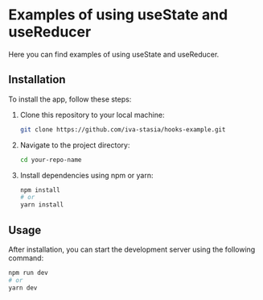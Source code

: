 # Examples of using useState and useReducer

Here you can find examples of using useState and useReducer.

## Installation

To install the app, follow these steps:

1. Clone this repository to your local machine:

   ```bash
   git clone https://github.com/iva-stasia/hooks-example.git
   ```

2. Navigate to the project directory:

   ```bash
   cd your-repo-name
   ```

3. Install dependencies using npm or yarn:
   ```bash
   npm install
   # or
   yarn install
   ```

## Usage

After installation, you can start the development server using the following command:

```bash
npm run dev
# or
yarn dev
```
